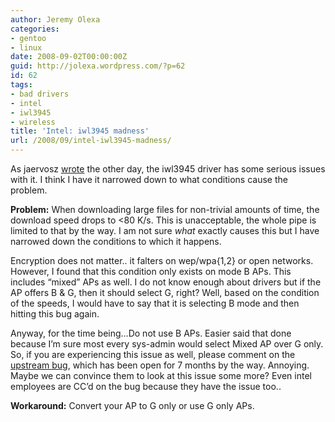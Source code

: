 ```yaml
---
author: Jeremy Olexa
categories:
- gentoo
- linux
date: 2008-09-02T00:00:00Z
guid: http://jolexa.wordpress.com/?p=62
id: 62
tags:
- bad drivers
- intel
- iwl3945
- wireless
title: 'Intel: iwl3945 madness'
url: /2008/09/intel-iwl3945-madness/
---
```


As jaervosz [wrote][1] the other day, the iwl3945 driver has some serious issues with it. I think I have it narrowed down to what conditions cause the problem.

**Problem:** When downloading large files for non-trivial amounts of time, the download speed drops to <80 K/s. This is unacceptable, the whole pipe is limited to that by the way. I am not sure *what* exactly causes this but I have narrowed down the conditions to which it happens.

Encryption does not matter.. it falters on wep/wpa{1,2} or open networks. However, I found that this condition only exists on mode B APs. This includes &#8220;mixed&#8221; APs as well. I do not know enough about drivers but if the AP offers B & G, then it should select G, right? Well, based on the condition of the speeds, I would have to say that it is selecting B mode and then hitting this bug again.

Anyway, for the time being&#8230;Do not use B APs. Easier said that done because I&#8217;m sure most every sys-admin would select Mixed AP over G only. So, if you are experiencing this issue as well, please comment on the [upstream bug][2], which has been open for 7 months by the way. Annoying. Maybe we can convince them to look at this issue some more? Even intel employees are CC&#8217;d on the bug because they have the issue too..

**Workaround:** Convert your AP to G only or use G only APs.

 [1]: http://home.coming.dk/index.php/2008/08/15/p822
 [2]: http://www.intellinuxwireless.org/bugzilla/show_bug.cgi?id=1592